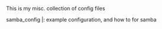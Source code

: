 This is my misc. collection of config files

samba_config |: example configuration, and how to for samba

